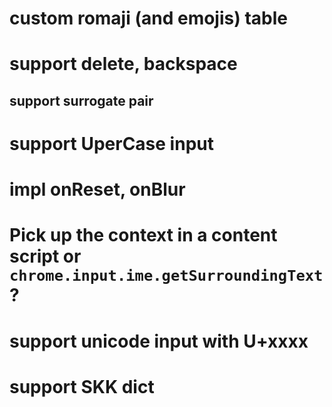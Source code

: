 # custom romaji (and emojis) table

# support delete, backspace

## support surrogate pair

# support UperCase input

# impl onReset, onBlur

# Pick up the context in a content script or `chrome.input.ime.getSurroundingText` ?

# support unicode input with U+xxxx

# support SKK dict
